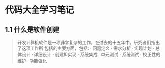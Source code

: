 # 代码大全学习笔记
## 1.1 什么是软件创建
   > 开发计算机软件是一项非常复杂的工作，在过去的十五年中，研究者们指出了这项工作所
 > 包括的主要方面，包括:
 > · 问题定义
 > · 需求分析
 > · 实现计划
 > · 总体设计
 > · 详细设计
 > · 创建即实现 · 系统集成
 > · 单元测试
 > · 系统测试
 > · 校正性的维护
 > · 功能强化
